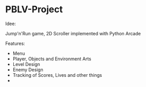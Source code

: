 # PBLV-Project

Idee:

Jump'n'Run game, 2D Scroller implemented with Python Arcade

Features:
  - Menu
  - Player, Objects and Environment Arts
  - Level Design
  - Enemy Design
  - Tracking of Scores, Lives and other things
  - 
